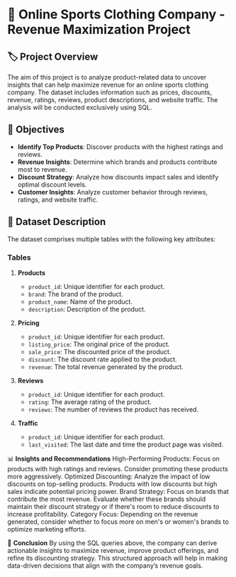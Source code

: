 # 🏅 Online Sports Clothing Company - Revenue Maximization Project

## 🏷️ Project Overview
The aim of this project is to analyze product-related data to uncover insights that can help maximize revenue for an online sports clothing company. The dataset includes information such as prices, discounts, revenue, ratings, reviews, product descriptions, and website traffic. The analysis will be conducted exclusively using SQL.

## 🎯 Objectives
- **Identify Top Products**: Discover products with the highest ratings and reviews.
- **Revenue Insights**: Determine which brands and products contribute most to revenue.
- **Discount Strategy**: Analyze how discounts impact sales and identify optimal discount levels.
- **Customer Insights**: Analyze customer behavior through reviews, ratings, and website traffic.

## 📁 Dataset Description
The dataset comprises multiple tables with the following key attributes:

### Tables
1. **Products**
   - `product_id`: Unique identifier for each product.
   - `brand`: The brand of the product.
   - `product_name`: Name of the product.
   - `description`: Description of the product.

2. **Pricing**
   - `product_id`: Unique identifier for each product.
   - `listing_price`: The original price of the product.
   - `sale_price`: The discounted price of the product.
   - `discount`: The discount rate applied to the product.
   - `revenue`: The total revenue generated by the product.

3. **Reviews**
   - `product_id`: Unique identifier for each product.
   - `rating`: The average rating of the product.
   - `reviews`: The number of reviews the product has received.

4. **Traffic**
   - `product_id`: Unique identifier for each product.
   - `last_visited`: The last date and time the product page was visited.

📊 **Insights and Recommendations**
High-Performing Products: Focus on products with high ratings and reviews. Consider promoting these products more aggressively.
Optimized Discounting: Analyze the impact of low discounts on top-selling products. Products with low discounts but high sales indicate potential pricing power.
Brand Strategy: Focus on brands that contribute the most revenue. Evaluate whether these brands should maintain their discount strategy or if there's room to reduce discounts to increase profitability.
Category Focus: Depending on the revenue generated, consider whether to focus more on men's or women's brands to optimize marketing efforts.

🚀 **Conclusion**
By using the SQL queries above, the company can derive actionable insights to maximize revenue, improve product offerings, and refine its discounting strategy. This structured approach will help in making data-driven decisions that align with the company’s revenue goals.

